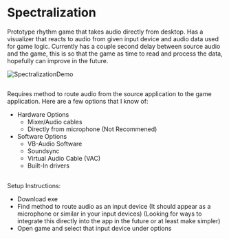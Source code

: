 # Spectralization

Prototype rhythm game that takes audio directly from desktop. Has a visualizer that reacts to audio from given input device and audio data used for game logic. 
Currently has a couple second delay between source audio and the game, this is so that the game as time to read and process the data, hopefully can improve in the future.

![SpectralizationDemo](https://github.com/user-attachments/assets/7cfa97aa-b19f-4ca4-8c6c-7ae6af0f72a4)

##

Requires method to route audio from the source application to the game application. Here are a few options that I know of:
- Hardware Options
  - Mixer/Audio cables
  - Directly from microphone (Not Recommened)
- Software Options
  - VB-Audio Software
  - Soundsync
  - Virtual Audio Cable (VAC)
  - Built-In drivers

##

Setup Instructions:
- Download exe
- Find method to route audio as an input device (It should appear as a microphone or similar in your input devices) (Looking for ways to integrate this directly into the app in the future or at least make simpler)
- Open game and select that input device under options 

